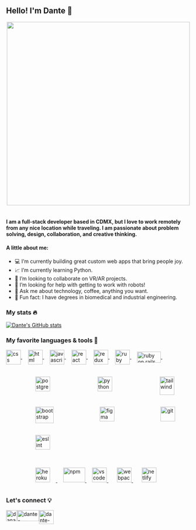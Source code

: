 ## Hello! I'm Dante 👋

<div align="center">
    <img src="https://media.giphy.com/media/dLJY3MAXrj2BG6PQyR/giphy.gif" width="500" align="center">
</div><br/>

#### I am a full-stack developer based in CDMX, but I love to work remotely from any nice location while traveling. I am passionate about problem solving, design, collaboration, and creative thinking.

#### A little about me:

- 💻 I’m currently building great custom web apps that bring people joy.
- 📈 I’m currently learning Python.
- 🤝 I’m looking to collaborate on VR/AR projects.
- 🤖 I’m looking for help with getting to work with robots!
- 💬 Ask me about technology, coffee, anything you want.
- 🦾 Fun fact: I have degrees in biomedical and industrial engineering.

### My stats 🔥

[![Dante's GitHub stats](https://github-readme-stats.vercel.app/api?username=danalvrz&show_icons=true&theme=merko)](https://github.com/danalvrz/github-readme-stats)

### My favorite languages & tools 🚀

<div>

<div>

<a target="_blank" href="https://developer.mozilla.org/en-US/docs/Web/CSS">
    <img src="https://www.vectorlogo.zone/logos/w3_css/w3_css-icon.svg" alt="css" width="40" align="center"/>
</a><span width="100">&nbsp;&nbsp;&nbsp;</span>

<a target="_blank" href="https://developer.mozilla.org/en-US/docs/Web/HTML">
    <img src="https://www.vectorlogo.zone/logos/w3_html5/w3_html5-icon.svg" alt="html" width="40" align="center"/>
</a><span width="100">&nbsp;&nbsp;&nbsp;</span>

<a target="_blank" href="https://developer.mozilla.org/en-US/docs/Web/JavaScript">
    <img src="https://www.freepnglogos.com/uploads/javascript-png/javascript-vector-logo-yellow-png-transparent-javascript-vector-12.png" alt="javascript" width="40" height="40" align="center"/>
</a><span width="100">&nbsp;&nbsp;&nbsp;</span>

<a href="https://reactjs.org">
    <img src="https://www.vectorlogo.zone/logos/reactjs/reactjs-icon.svg" alt="react" width="40" align="center"/>
</a><span width="100">&nbsp;&nbsp;&nbsp;</span>

<a target="_blank" href="https://redux.js.org">
    <img src="https://d33wubrfki0l68.cloudfront.net/0834d0215db51e91525a25acf97433051f280f2f/c30f5/img/redux.svg" alt="redux" width="40" align="center"/>
</a><span width="100">&nbsp;&nbsp;&nbsp;</span>

<a  target="_blank" href="https://www.ruby-lang.org/en/">
    <img src="https://www.vectorlogo.zone/logos/ruby-lang/ruby-lang-icon.svg" alt="ruby" width="40" align="center"/>
</a><span width="100">&nbsp;&nbsp;&nbsp;</span>

<a  target="_blank" href="https://rubyonrails.org">
    <img src="https://upload.wikimedia.org/wikipedia/commons/thumb/6/62/Ruby_On_Rails_Logo.svg/256px-Ruby_On_Rails_Logo.svg.png" alt="ruby on rails" width="65" height="30" align="center"/>
</a><span width="100">&nbsp;&nbsp;&nbsp;</span>
</div>
</br>
<div style="display: flex; justify-content: space-between; flex-wrap: wrap; width: 100%;">
<a  target="_blank" href="https://www.postgresql.org">
    <img src="https://www.vectorlogo.zone/logos/postgresql/postgresql-icon.svg" alt="postgresql" width="40" style="padding: 1rem; margin-left: 4rem;"/>
</a><span width="100">&nbsp;</span><span width="100">&nbsp;</span><span width="100">&nbsp;</span>

<a  target="_blank" href="https://www.python.org">
    <img src="https://www.vectorlogo.zone/logos/python/python-icon.svg" alt="python" width="40" style="padding: 1rem; margin-left: 4rem;"/>
</a><span width="100">&nbsp;</span><span width="100">&nbsp;</span><span width="100">&nbsp;</span>

<a  target="_blank" href="https://tailwindcss.com">
    <img src="https://www.vectorlogo.zone/logos/tailwindcss/tailwindcss-icon.svg" alt="tailwind" width="40" height="50" style="padding: 1rem; margin-left: 4rem;"/>
</a><span width="100">&nbsp;</span><span width="100">&nbsp;</span><span width="100">&nbsp;</span>

<a  target="_blank" href="https://getbootstrap.com">
    <img src="https://getbootstrap.com/docs/5.2/assets/brand/bootstrap-logo-shadow.png" alt="bootstrap" width="50" height="45" style="padding: 1rem; margin-left: 4rem;"/>
</a><span width="100">&nbsp;</span><span width="100">&nbsp;</span><span width="100">&nbsp;</span>

<a  target="_blank" href="https://www.figma.com">
    <img src="https://www.vectorlogo.zone/logos/figma/figma-icon.svg" alt="figma" width="40" style="padding: 1rem; margin-left: 4rem;"/>
</a><span width="100">&nbsp;</span><span width="100">&nbsp;</span><span width="100">&nbsp;</span>

<a  target="_blank" href="https://git-scm.com">
    <img src="https://www.vectorlogo.zone/logos/git-scm/git-scm-icon.svg" alt="git" width="40" style="padding: 1rem; margin-left: 4rem;"/>
</a><span width="100">&nbsp;</span><span width="100">&nbsp;</span><span width="100">&nbsp;</span>

<a  target="_blank" href="https://eslint.org">
    <img src="https://www.vectorlogo.zone/logos/eslint/eslint-icon.svg" alt="eslint" width="40" height="40" style="padding: 1rem; margin-left: 4rem; padding-top: 1rem;"/>
</a><span width="100">&nbsp;</span><span width="100">&nbsp;</span><span width="100">&nbsp;</span>
</div>
</br>
<a  target="_blank" href="https://www.heroku.com">
    <img src="https://www.vectorlogo.zone/logos/heroku/heroku-icon.svg" alt="heroku" width="40" height="40" style="padding: 1rem; margin-left: 4rem;"/>
</a><span width="100">&nbsp;</span><span width="100">&nbsp;</span><span width="100">&nbsp;</span>

<a  target="_blank" href="https://www.npmjs.com">
    <img src="https://www.vectorlogo.zone/logos/npmjs/npmjs-ar21.svg" alt="npm" width="60" height="40" />
</a><span width="100">&nbsp;</span><span width="100">&nbsp;</span><span width="100">&nbsp;</span>

<a  target="_blank" href="https://code.visualstudio.com">
    <img src="https://www.vectorlogo.zone/logos/visualstudio_code/visualstudio_code-icon.svg" alt="vscode" width="40" height="40" />
</a><span width="100">&nbsp;</span><span width="100">&nbsp;</span><span width="100">&nbsp;</span>
<span width="100">&nbsp;</span>
<a  target="_blank" href="https://webpack.js.org">
    <img src="https://www.vectorlogo.zone/logos/js_webpack/js_webpack-icon.svg" alt="webpack" width="40" height="40" />
</a><span width="100">&nbsp;</span><span width="100">&nbsp;</span><span width="100">&nbsp;</span>
<span width="100">&nbsp;</span>
<a  target="_blank" href="https://www.netlify.com">
    <img src="https://www.vectorlogo.zone/logos/netlify/netlify-icon.svg" alt="netlify" width="40"/>
</a>

</div>

### Let's connect 💡

<div style="display: flex; justify-content: flex-start; flex-wrap: wrap;">
    <a href="https://twitter.com/danalvrz" target="blank">
        <img src="https://raw.githubusercontent.com/rahuldkjain/github-profile-readme-generator/master/src/images/icons/Social/twitter.svg" alt="danalvrz"  align="center" height="30" width="30"/>
    </a>
    <a href="https://www.linkedin.com/in/dante-alvarez-p/" target="blank">
        <img src="https://raw.githubusercontent.com/rahuldkjain/github-profile-readme-generator/master/src/images/icons/Social/linked-in-alt.svg" alt="dante-alvarez/" align="center" height="30" width="60"/>
    </a>
    <a href="mailto:dante.alvrz@gmail.com?subject=Want%20to%20connect" target="_blank">
        <img src="https://img.icons8.com/fluency/48/000000/new-post.png" alt="dante-alvarez/" align="center" height="38" width="40"/>
    </a>
</div>
